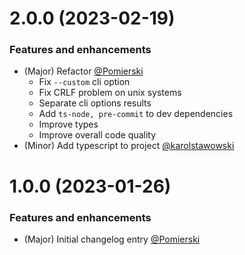 # 2.0.0 (2023-02-19)

### Features and enhancements
- (Major) Refactor [@Pomierski](https://github.com/Pomierski)
  - Fix `--custom` cli option
  - Fix CRLF problem on unix systems
  - Separate cli options results
  - Add `ts-node, pre-commit` to dev dependencies
  - Improve types
  - Improve overall code quality
- (Minor) Add typescript to project [@karolstawowski](https://github.com/karolstawowski)

# 1.0.0 (2023-01-26)

### Features and enhancements
- (Major) Initial changelog entry [@Pomierski](https://github.com/Pomierski)